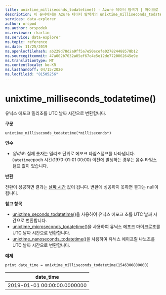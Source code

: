 ```yaml
---
title: unixtime_milliseconds_todatetime() - Azure 데이터 탐색기 | 마이크로 소프트 문서
description: 이 문서에서는 Azure 데이터 탐색기의 unixtime_milliseconds_todatetime()에 대해 설명합니다.
services: data-explorer
author: orspod
ms.author: orspodek
ms.reviewer: rkarlin
ms.service: data-explorer
ms.topic: reference
ms.date: 11/25/2019
ms.openlocfilehash: ab229d78d2a9ff5a7e50ecefe027824488578b12
ms.sourcegitcommit: 47a002b7032a05ef67c4e5e12de7720062645e9e
ms.translationtype: MT
ms.contentlocale: ko-KR
ms.lasthandoff: 04/15/2020
ms.locfileid: "81505256"
---
```

# <a name="unixtime_milliseconds_todatetime"></a>unixtime_milliseconds_todatetime()

유닉스 에포크 밀리초를 UTC 날짜 시간으로 변환합니다.

**구문**

`unixtime_milliseconds_todatetime(*milliseconds*)`

**인수**

* *밀리초*: 실제 숫자는 밀리초 단위로 에포크 타임스탬프를 나타냅니다. `Datetime`epoch 시간(1970-01-01 00:00) 이전에 발생하는 경우는 음수 타임스탬프 값이 있습니다.

**반환**

전환이 성공하면 결과는 [날짜 시간](./scalar-data-types/datetime.md) 값이 됩니다. 변환에 성공하지 못하면 결과는 null이 됩니다.

**참고 항목**

* [unixtime_seconds_todatetime()](unixtime-seconds-todatetimefunction.md)을 사용하여 유닉스 에포크 초를 UTC 날짜 시간으로 변환합니다.
* [unixtime_microseconds_todatetime()](unixtime-microseconds-todatetimefunction.md)을 사용하여 유닉스 에포크 마이크로초를 UTC 날짜 시간으로 변환합니다.
* [unixtime_nanoseconds_todatetime()](unixtime-nanoseconds-todatetimefunction.md)을 사용하여 유닉스 에이프릴 나노초를 UTC 날짜 시간으로 변환합니다.

**예제**

```kusto
print date_time = unixtime_milliseconds_todatetime(1546300800000)
```

|date_time|
|---|
|2019-01-01 00:00:00.0000000|